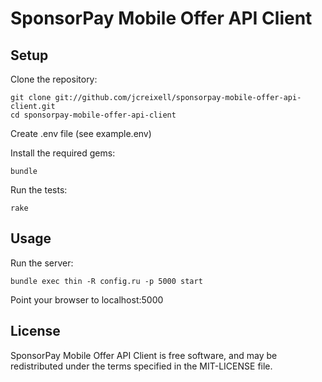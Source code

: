 SponsorPay Mobile Offer API Client
==================================

Setup
-----

Clone the repository:

    git clone git://github.com/jcreixell/sponsorpay-mobile-offer-api-client.git
    cd sponsorpay-mobile-offer-api-client

Create .env file (see example.env)

Install the required gems:

    bundle

Run the tests:

    rake

Usage
-----

Run the server:

    bundle exec thin -R config.ru -p 5000 start

Point your browser to localhost:5000

License
-------

SponsorPay Mobile Offer API Client is free software, and may be redistributed under the terms
specified in the MIT-LICENSE file.
